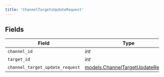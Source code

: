 ```yaml
---
title: 'ChannelTargetsUpdateRequest'
---
```



## Fields

| Field                                                                        | Type                                                                         | Required                                                                     | Description                                                                  |
| ---------------------------------------------------------------------------- | ---------------------------------------------------------------------------- | ---------------------------------------------------------------------------- | ---------------------------------------------------------------------------- |
| `channel_id`                                                                 | *int*                                                                        | TRUE                                                           | N/A                                                                          |
| `target_id`                                                                  | *int*                                                                        | TRUE                                                           | N/A                                                                          |
| `channel_target_update_request`                                              | [models.ChannelTargetUpdateRequest](/python-sdk-docs/models/components/channeltargetupdaterequest) | TRUE                                                           | N/A                                                                          |
